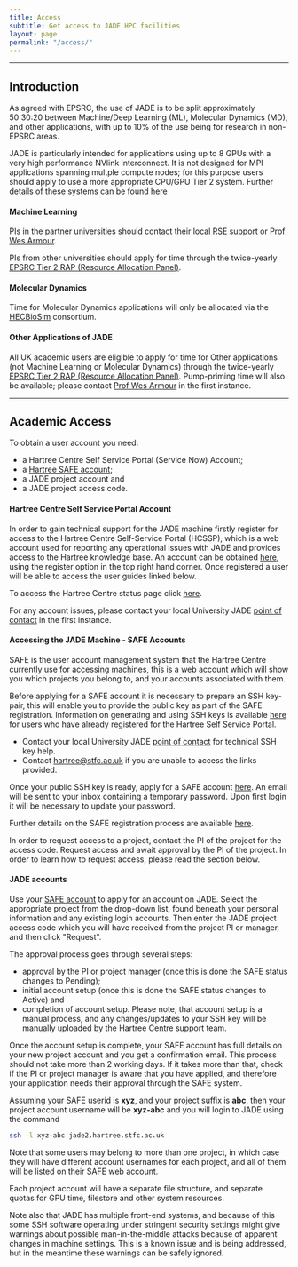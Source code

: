 ```yaml
---
title: Access
subtitle: Get access to JADE HPC facilities
layout: page
permalink: "/access/"
---
```



<hr />
<h2 id="simple">Introduction</h2>

As agreed with EPSRC, the use of JADE is to be split approximately 50:30:20 between Machine/Deep Learning (ML), Molecular Dynamics (MD), and other applications, with up to 10% of the use being for research in non-EPSRC areas.

JADE is particularly intended for applications using up to 8 GPUs with a very high performance NVlink interconnect.  It is not designed for MPI applications spanning multple compute nodes; for this purpose users should apply to use a more appropriate CPU/GPU Tier 2 system. Further details of these systems can be found [here](https://epsrc.ukri.org/research/facilities/hpc/tier-2-hpc-centres)

#### Machine Learning ####

PIs in the partner universities should contact their [local RSE support](http://www.jade.ac.uk/support/) or <a href="mailto:wes.armour@oerc.ox.ac.uk">Prof Wes Armour</a>.

PIs from other universities should apply for time through the twice-yearly [EPSRC Tier 2 RAP (Resource Allocation Panel)](https://www.epsrc.ac.uk/files/funding/calls/2018/tier-2rapopenaccesscallspring2018/
).


#### Molecular Dynamics ####

Time for Molecular Dynamics applications will only be allocated via the [HECBioSim](http://www.hecbiosim.ac.uk/) consortium.


#### Other Applications of JADE ####


All UK academic users are eligible to apply for time for Other applications (not Machine Learning or Molecular Dynamics) through the twice-yearly [EPSRC Tier 2 RAP (Resource Allocation Panel)](https://www.epsrc.ac.uk/funding/calls/tier2openaccess/). Pump-priming time will also be available; please contact <a href="mailto:wes.armour@oerc.ox.ac.uk">Prof Wes Armour</a> in the first instance.

<hr />
<h2 id="simple">Academic Access</h2>

To obtain a user account you need:

* a Hartree Centre Self Service Portal (Service Now) Account;
* a [Hartree SAFE account](https://um.hartree.stfc.ac.uk/hartree/signup.jsp);
* a JADE project account and
* a JADE project access code.

#### Hartree Centre Self Service Portal Account ####

In order to gain technical support for the JADE machine firstly register for access to the
Hartree Centre Self-Service Portal (HCSSP), which is a web account used for
reporting any operational issues with JADE and provides access to the Hartree knowledge base. An account can be obtained [here](https://stfc.service-now.com/hcssp), using the
register option in the top right hand corner. Once registered a user will be able to access
the user guides linked below.

To access the Hartree Centre status page click [here](https://stfc.service-now.com/hcssp?id=services_status).

For any account issues, please contact your local University JADE [point of contact](http://www.jade.ac.uk/support) in the first instance.

#### Accessing the JADE Machine - SAFE Accounts ####

SAFE is the user account management system that the Hartree Centre currently use for
accessing machines, this is a web account which will show you which projects you
belong to, and your accounts associated with them.

Before applying for a SAFE account it is necessary to prepare an SSH key-pair, this will
enable you to provide the public key as part of the SAFE registration. Information on
generating and using SSH keys is available [here](https://stfc.service-now.com/kb?id=kb_article_view&amp;sys_kb_id=318854b7db451410b40c9334ca9619ec) for users who have already registered for the Hartree Self Service Portal.

* Contact your local University JADE [point of contact](http://www.jade.ac.uk/support) for technical SSH key help.
* Contact [hartree@stfc.ac.uk](mailto:hartree@stfc.ac.uk) if you are unable to access the links provided.

Once your public SSH key is ready, apply for a SAFE account [here](https://um.hartree.stfc.ac.uk/hartree/login.jsp). An email will be
sent to your inbox containing a temporary password. Upon first login it will be necessary
to update your password.

Further details on the SAFE registration process are available [here](https://stfc.service-now.com/kb?id=kb_article_view&amp;sys_kb_id=3eae9073db851410b40c9334ca961991).

In order to request access to a project, contact the PI of the project for the access code.
Request access and await approval by the PI of the project. In order to learn how to
request access, please read the section below.


#### JADE accounts ####

Use your [SAFE account](https://um.hartree.stfc.ac.uk/hartree/) to apply for an account on JADE.  Select the appropriate project from the drop-down list, found beneath your personal information and any existing login accounts. Then enter the JADE project access code which you will have received from the project PI or manager, and then click "Request".


The approval process goes through several steps:

* approval by the PI or project manager (once this is done the SAFE status changes to Pending);
* initial account setup (once this is done the SAFE status changes to Active) and
* completion of account setup. Please note, that account setup is a manual process, and any changes/updates to your SSH key will be manually uploaded by the Hartree Centre support team.

Once the account setup is complete, your SAFE account has full details on your new project account and you get a confirmation email.  This process should not take more than 2 working days.  If it takes more than that, check if the PI or project manager is aware that you have applied, and therefore your application needs their approval through the SAFE system.

Assuming your SAFE userid is **xyz**, and your project suffix is **abc**, then your project account username will be **xyz-abc** and you will login to JADE using the command

~~~ bash
ssh -l xyz-abc jade2.hartree.stfc.ac.uk
~~~

Note that some users may belong to more than one project, in which case they will have different account usernames for each project, and all of them will be listed on their SAFE web account.

Each project account will have a separate file structure, and separate quotas for GPU time, filestore and other system resources.

Note also that JADE has multiple front-end systems, and because of this some SSH software operating under stringent security settings might give warnings about possible man-in-the-middle attacks because of apparent changes in machine settings.  This is a known issue and is being addressed, but in the meantime these warnings can be safely ignored.

<!--- Other sections to come
<hr />
<h2 id="simple">Simple Access Methods</h2>
<hr />
<h2 id="grant">Grant Access</h2>
<hr />
<h2 id="other">Other Access Routes</h2>
--->
